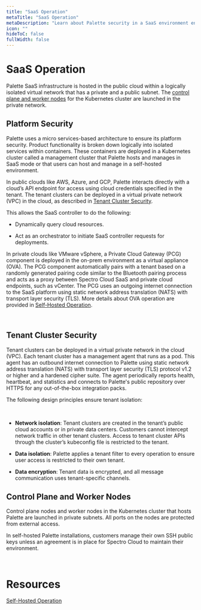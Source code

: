 ```yaml
---
title: "SaaS Operation"
metaTitle: "SaaS Operation"
metaDescription: "Learn about Palette security in a SaaS environment environment."
icon: ""
hideToC: false
fullWidth: false
---
```


# SaaS Operation

Palette SaaS infrastructure is hosted in the public cloud within a logically isolated virtual network that has a private and a public subnet. The [control plane and worker nodes](/security/saas-operation#controlplaneandworkernodes) for the Kubernetes cluster are launched in the private network.
<br />


## Platform Security

Palette uses a micro services-based architecture to ensure its platform security. Product functionality is broken down logically into isolated services within containers. These containers are deployed in a Kubernetes cluster called a management cluster that Palette hosts and manages in SaaS mode or that users can host and manage in a self-hosted environment. 

In public clouds like AWS, Azure, and GCP, Palette interacts directly with a cloud’s API endpoint for access using cloud credentials specified in the tenant. The tenant clusters can be deployed in a virtual private network (VPC) in the cloud, as described in [Tenant Cluster Security](/security/saas-operation/#tenantclustersecurity). 

This allows the SaaS controller to do the following: 

- Dynamically query cloud resources.


- Act as an orchestrator to initiate SaaS controller requests for deployments.

In private clouds like VMware vSphere, a Private Cloud Gateway (PCG) component is deployed in the on-prem environment as a virtual appliance (OVA). The PCG component automatically pairs with a tenant based on a randomly generated pairing code similar to the Bluetooth pairing process and acts as a proxy between Spectro Cloud SaaS and private cloud endpoints, such as vCenter. The PCG uses an outgoing internet connection to the SaaS platform using static network address translation (NATS) with transport layer security (TLS). More details about OVA operation are provided in [Self-Hosted Operation](/security/self-hosted-operation). 

<br />

## Tenant Cluster Security

Tenant clusters can be deployed in a virtual private network in the cloud (VPC). Each tenant cluster has a management agent that runs as a pod. This agent has an outbound internet connection to Palette using static network address translation (NATS) with transport layer security (TLS) protocol v1.2 or higher and a hardened cipher suite. The agent periodically reports health, heartbeat, and statistics and connects to Palette's public repository over HTTPS for any out-of-the-box integration packs.

The following design principles ensure tenant isolation:

<br />

- **Network isolation**: Tenant clusters are created in the tenant’s public cloud accounts or in private data centers. Customers cannot intercept network traffic in other tenant clusters. Access to tenant cluster APIs through the cluster’s kubeconfig file is restricted to the tenant.


- **Data isolation**: Palette applies a tenant filter to every operation to ensure user access is restricted to their own tenant.


- **Data encryption**: Tenant data is encrypted, and all message communication uses tenant-specific channels.


## Control Plane and Worker Nodes

Control plane nodes and worker nodes in the Kubernetes cluster that hosts Palette are launched in private subnets. All ports on the nodes are protected from external access. 

In self-hosted Palette installations, customers manage their own SSH public keys unless an agreement is in place for Spectro Cloud to maintain their environment.

<br />

# Resources

[Self-Hosted Operation](/security/self-hosted-operation)

<br />

<br />

<br />

<br />


